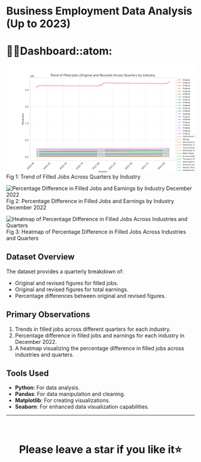 # Business Employment Data Analysis (Up to 2023)

# :man_student:Dashboard::atom:
![Trend of Filled Jobs Across Quarters by Industry](trend_filled_jobs.png)
                                                   Fig 1: Trend of Filled Jobs Across Quarters by Industry

![Percentage Difference in Filled Jobs and Earnings by Industry December 2022]()
                                                  Fig 2: Percentage Difference in Filled Jobs and Earnings by Industry December 2022


![Heatmap of Percentage Difference in Filled Jobs Across Industries and Quarters]()
                                                  Fig 3: Heatmap of Percentage Difference in Filled Jobs Across Industries and Quarters

## Dataset Overview

The dataset provides a quarterly breakdown of:
- Original and revised figures for filled jobs.
- Original and revised figures for total earnings.
- Percentage differences between original and revised figures.

## Primary Observations

1. Trends in filled jobs across different quarters for each industry.
2. Percentage difference in filled jobs and earnings for each industry in December 2022.
3. A heatmap visualizing the percentage difference in filled jobs across industries and quarters.

## Tools Used

- **Python**: For data  analysis.
- **Pandas**: For data manipulation and cleaning.
- **Matplotlib**: For creating visualizations.
- **Seaborn**: For enhanced data visualization capabilities.


<hr />
<br />

# <div align="center">Please leave a star if you like it⭐️</div>
